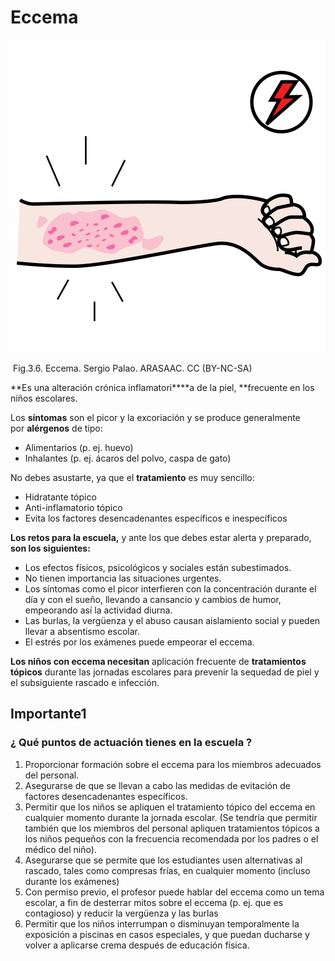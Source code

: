 # Eccema


 ![](img/M3_6.png)


 Fig.3.6. Eccema. Sergio Palao. ARASAAC. CC (BY-NC-SA)

**Es una alteración crónica inflamatori****a de la piel, **frecuente en los niños escolares.

Los **síntomas** son el picor y la excoriación y se produce generalmente por **alérgenos** de tipo:

*   Alimentarios (p. ej. huevo)
*   Inhalantes (p. ej. ácaros del polvo, caspa de gato) 

No debes asustarte, ya que el **tratamiento** es muy sencillo: 

*   Hidratante tópico
*   Anti-inflamatorio tópico
*   Evita los factores desencadenantes específicos e inespecíficos

**Los retos para la escuela,** y ante los que debes estar alerta y preparado, **son los siguientes:**

*   Los efectos físicos, psicológicos y sociales están subestimados.
*   No tienen importancia las situaciones urgentes.
*   Los síntomas como el picor interfieren con la concentración durante el día y con el sueño, llevando a cansancio y cambios de humor, empeorando así la actividad diurna.
*   Las burlas, la vergüenza y el abuso causan aislamiento social y pueden llevar a absentismo escolar.
*   El estrés por los exámenes puede empeorar el eccema.

**Los niños con eccema necesitan** aplicación frecuente de **tratamientos tópicos** durante las jornadas escolares para prevenir la sequedad de piel y el subsiguiente rascado e infección.

## Importante1

### **¿ Qué puntos de actuación tienes en la escuela ?**

1.  Proporcionar formación sobre el eccema para los miembros adecuados del personal.
2.  Asegurarse de que se llevan a cabo las medidas de evitación de factores desencadenantes específicos.
3.  Permitir que los niños se apliquen el tratamiento tópico del eccema en cualquier momento durante la jornada escolar. (Se tendría que permitir también que los miembros del personal apliquen tratamientos tópicos a los niños pequeños con la frecuencia recomendada por los padres o el médico del niño).
4.  Asegurarse que se permite que los estudiantes usen alternativas al rascado, tales como compresas frías, en cualquier momento (incluso durante los exámenes)
5.  Con permiso previo, el profesor puede hablar del eccema como un tema escolar, a fin de desterrar mitos sobre el eccema (p. ej. que es contagioso) y reducir la vergüenza y las burlas
6.  Permitir que los niños interrumpan o disminuyan temporalmente la exposición a piscinas en casos especiales, y que puedan ducharse y volver a aplicarse crema después de educación física.


